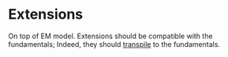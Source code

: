 # Extensions

On top of EM model. Extensions should be compatible with the fundamentals; Indeed, they should [transpile](https://en.wikipedia.org/wiki/Source-to-source_compiler) to the fundamentals.